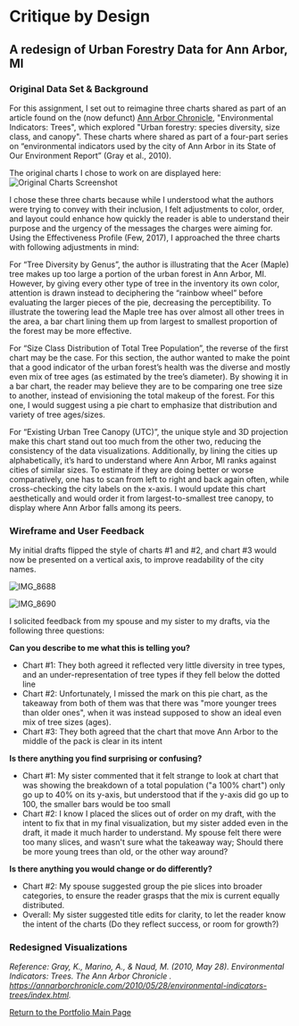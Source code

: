 # Critique by Design
## A redesign of Urban Forestry Data for Ann Arbor, MI

### Original Data Set & Background
For this assignment, I set out to reimagine three charts shared as part of an article found on the (now defunct) [Ann Arbor Chronicle](https://annarborchronicle.com/2010/05/28/environmental-indicators-trees/index.html), "Environmental Indicators: Trees", which explored "Urban forestry: species diversity, size class, and canopy". These charts where shared as part of a four-part series on “environmental indicators used by the city of Ann Arbor in its State of Our Environment Report” (Gray et al., 2010).

The original charts I chose to work on are displayed here:
![Original Charts Screenshot](https://user-images.githubusercontent.com/67763281/88246107-83040d00-cc67-11ea-9957-88f6ef8d7bad.png)

I chose these three charts because while I understood what the authors were trying to convey with their inclusion, I felt adjustments to color, order, and layout could enhance how quickly the reader is able to understand their purpose and the urgency of the messages the charges were aiming for. Using the Effectiveness Profile (Few, 2017), I approached the three charts with following adjustments in mind: 

For “Tree Diversity by Genus”, the author is illustrating that the Acer (Maple) tree makes up too large a portion of the urban forest in Ann Arbor, MI.  However, by giving every other type of tree in the inventory its own color, attention is drawn instead to deciphering the “rainbow wheel” before evaluating the larger pieces of the pie, decreasing the perceptibility.  To illustrate the towering lead the Maple tree has over almost all other trees in the area, a bar chart lining them up from largest to smallest proportion of the forest may be more effective. 

For “Size Class Distribution of Total Tree Population”, the reverse of the first chart may be the case. For this section, the author wanted to make the point that a good indicator of the urban forest’s health was the diverse and mostly even mix of tree ages (as estimated by the tree’s diameter).  By showing it in a bar chart, the reader may believe they are to be comparing one tree size to another, instead of envisioning the total makeup of the forest.  For this one, I would suggest using a pie chart to emphasize that distribution and variety of tree ages/sizes. 

For “Existing Urban Tree Canopy (UTC)”, the unique style and 3D projection make this chart stand out too much from the other two, reducing the consistency of the data visualizations.  Additionally, by lining the cities up alphabetically, it’s hard to understand where Ann Arbor, MI ranks against cities of similar sizes.  To estimate if they are doing better or worse comparatively, one has to scan from left to right and back again often, while cross-checking the city labels on the x-axis. I would update this chart aesthetically and would order it from largest-to-smallest tree canopy, to display where Ann Arbor falls among its peers.  

### Wireframe and User Feedback
My initial drafts flipped the style of charts #1 and #2, and chart #3 would now be presented on a vertical axis, to improve readability of the city names.

![IMG_8688](https://user-images.githubusercontent.com/67763281/88246764-826c7600-cc69-11ea-968a-bd27543fca72.jpg)

![IMG_8690](https://user-images.githubusercontent.com/67763281/88246772-88faed80-cc69-11ea-92ef-06873842b9c2.jpg)

I solicited feedback from my spouse and my sister to my drafts, via the following three questions:

**Can you describe to me what this is telling you?**
* Chart #1: They both agreed it reflected very little diversity in tree types, and an under-representation of tree types if they fell below the dotted line
* Chart #2: Unfortunately, I missed the mark on this pie chart, as the takeaway from both of them was that there was "more younger trees than older ones", when it was instead supposed to show an ideal even mix of tree sizes (ages).
* Chart #3: They both agreed that the chart that move Ann Arbor to the middle of the pack is clear in its intent

**Is there anything you find surprising or confusing?**
* Chart #1: My sister commented that it felt strange to look at chart that was showing the breakdown of a total population ("a 100% chart") only go up to 40% on its y-axis, but understood that if the y-axis did go up to 100, the smaller bars would be too small 
* Chart #2: I know I placed the slices out of order on my draft, with the intent to fix that in my final visualization, but my sister added even in the draft, it made it much harder to understand. My spouse felt there were too many slices, and wasn't sure what the takeaway way; Should there be more young trees than old, or the other way around?

**Is there anything you would change or do differently?**
* Chart #2: My spouse suggested group the pie slices into broader categories, to ensure the reader grasps that the mix is current equally distributed. 
* Overall: My sister suggested title edits for clarity, to let the reader know the intent of the charts (Do they reflect success, or room for growth?)

### Redesigned Visualizations

<div class="flourish-embed flourish-chart" data-src="visualisation/3261854" data-url="https://flo.uri.sh/visualisation/3261854/embed"><script src="https://public.flourish.studio/resources/embed.js"></script></div>

<div class="flourish-embed flourish-chart" data-src="visualisation/3261913" data-url="https://flo.uri.sh/visualisation/3261913/embed"><script src="https://public.flourish.studio/resources/embed.js"></script></div>

<div class="flourish-embed flourish-chart" data-src="visualisation/3261689" data-url="https://flo.uri.sh/visualisation/3261689/embed"><script src="https://public.flourish.studio/resources/embed.js"></script></div>


*Reference:*
*Gray, K., Marino, A., & Naud, M. (2010, May 28). Environmental Indicators: Trees. The Ann Arbor Chronicle . https://annarborchronicle.com/2010/05/28/environmental-indicators-trees/index.html.*

[Return to the Portfolio Main Page](/README.md)
